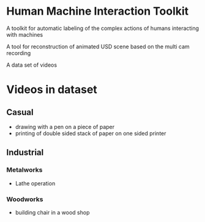 # Human Machine Interaction Toolkit

A toolkit for automatic labeling of the complex actions of humans interacting with machines

A tool for reconstruction of animated USD scene based on the multi cam recording

A data set of videos

# Videos in dataset

## Casual

 - drawing with a pen on a piece of paper
 - printing of double sided stack of paper on one sided printer

## Industrial

### Metalworks 

 - Lathe operation


### Woodworks

 - building chair in a wood shop



